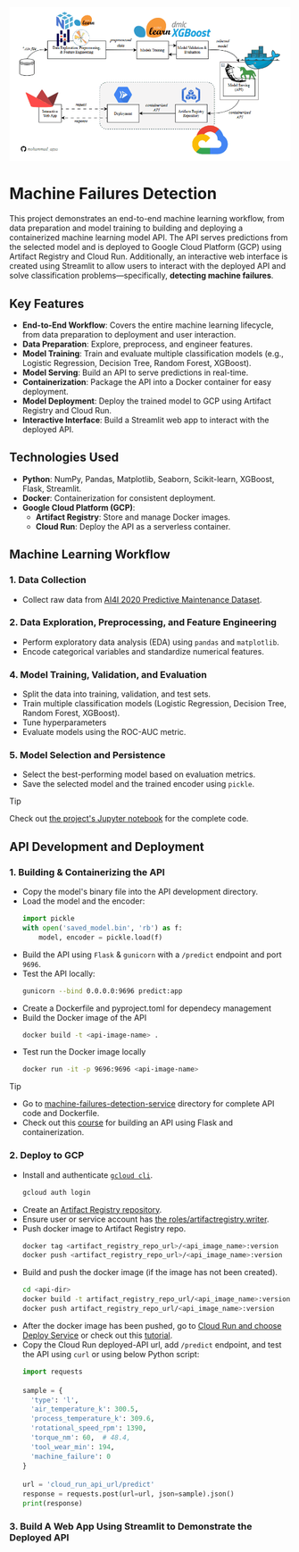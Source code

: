 ![Workflow](https://github.com/mohammad-agus/machine-failures-detection/blob/master/images/workflow.gif?raw=true)

# Machine Failures Detection
This project demonstrates an end-to-end machine learning workflow, from data preparation and model training to building and deploying a containerized machine learning model API. The API serves predictions from the selected model and is deployed to Google Cloud Platform (GCP) using Artifact Registry and Cloud Run. Additionally, an interactive web interface is created using Streamlit to allow users to interact with the deployed API and solve classification problems—specifically, **detecting machine failures**.

## **Key Features**
- **End-to-End Workflow**: Covers the entire machine learning lifecycle, from data preparation to deployment and user interaction.
- **Data Preparation**: Explore, preprocess, and engineer features.
- **Model Training**: Train and evaluate multiple classification models (e.g., Logistic Regression, Decision Tree, Random Forest, XGBoost).
- **Model Serving**: Build an API to serve predictions in real-time.
- **Containerization**: Package the API into a Docker container for easy deployment.
- **Model Deployment**: Deploy the trained model to GCP using Artifact Registry and Cloud Run.
- **Interactive Interface**: Build a Streamlit web app to interact with the deployed API.

## **Technologies Used**
- **Python**: NumPy, Pandas, Matplotlib, Seaborn, Scikit-learn, XGBoost, Flask, Streamlit.
- **Docker**: Containerization for consistent deployment.
- **Google Cloud Platform (GCP)**:
  - **Artifact Registry**: Store and manage Docker images.
  - **Cloud Run**: Deploy the API as a serverless container.

## **Machine Learning Workflow**

### **1. Data Collection**
- Collect raw data from [AI4I 2020 Predictive Maintenance Dataset](https://archive.ics.uci.edu/dataset/601/ai4i+2020+predictive+maintenance+dataset).

### **2. Data Exploration, Preprocessing, and Feature Engineering**
- Perform exploratory data analysis (EDA) using `pandas` and `matplotlib`.
- Encode categorical variables and standardize numerical features.

### **4. Model Training, Validation, and Evaluation**
- Split the data into training, validation, and test sets.
- Train multiple classification models (Logistic Regression, Decision Tree, Random Forest, XGBoost).
- Tune hyperparameters
- Evaluate models using the ROC-AUC metric.

### **5. Model Selection and Persistence**
- Select the best-performing model based on evaluation metrics.
- Save the selected model and the trained encoder using `pickle`.

> [!Tip]
> Check out [the project's Jupyter notebook](https://github.com/mohammad-agus/machine-failures-detection/blob/master/project_notebook.ipynb) for the complete code.


## **API Development and Deployment**

### **1. Building & Containerizing the API**
- Copy the model's binary file into the API development directory.
- Load the model and the encoder:
  ```python
  import pickle
  with open('saved_model.bin', 'rb') as f:
      model, encoder = pickle.load(f)
  ```
- Build the API using `Flask` & `gunicorn` with a `/predict` endpoint and port `9696`.
- Test the API locally:
  ```bash
  gunicorn --bind 0.0.0.0:9696 predict:app
  ```
- Create a Dockerfile and pyproject.toml for dependecy management
- Build the Docker image of the API
  ```bash
  docker build -t <api-image-name> .
  ```
- Test run the Docker image locally
  ```bash
  docker run -it -p 9696:9696 <api-image-name>
  ```
> [!Tip]
> - Go to [machine-failures-detection-service](https://github.com/mohammad-agus/machine-failures-detection/tree/master/machine-failures-detection-service) directory for complete API code and Dockerfile.
> - Check out this [course](https://github.com/DataTalksClub/machine-learning-zoomcamp/tree/master/05-deployment) for building an API using Flask and containerization.

### **2. Deploy to GCP**
- Install and authenticate [`gcloud cli`](https://cloud.google.com/sdk/docs/install-sdk).
  ```bash
  gcloud auth login
  ```
- Create an [Artifact Registry repository](https://cloud.google.com/artifact-registry/docs).
- Ensure user or service account has [the roles/artifactregistry.writer](https://cloud.google.com/iam/docs/understanding-roles).
- Push docker image to Artifact Registry repo.
  ```bash
  docker tag <artifact_registry_repo_url>/<api_image_name>:version
  docker push <artifact_registry_repo_url>/<api_image_name>:version
  ```
- Build and push the docker image (if the image has not been created).
  ```bash
  cd <api-dir>
  docker build -t artifact_registry_repo_url/<api_image_name>:version .
  docker push artifact_registry_repo_url/<api_image_name>:version
  ```
- After the docker image has been pushed, go to [Cloud Run and choose Deploy Service](https://cloud.google.com/artifact-registry/docs/integrate-cloud-run) or check out this [tutorial](https://www.youtube.com/watch?v=cw34KMPSt4k&t=270s).
- Copy the Cloud Run deployed-API url, add `/predict` endpoint, and test the API using `curl` or using below Python script:
  ```python
  import requests

  sample = {
    'type': 'l',
    'air_temperature_k': 300.5,
    'process_temperature_k': 309.6,
    'rotational_speed_rpm': 1390,
    'torque_nm': 60,  # 48.4,
    'tool_wear_min': 194,
    'machine_failure': 0
  }

  url = 'cloud_run_api_url/predict'
  response = requests.post(url=url, json=sample).json()
  print(response)
  ```

### **3. Build A Web App Using Streamlit to Demonstrate the Deployed API**
